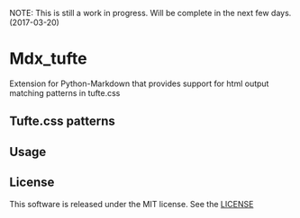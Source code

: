 NOTE: This is still a work in progress. Will be complete in the next few days. (2017-03-20)

# Mdx_tufte
Extension for Python-Markdown that provides support for html output matching patterns in tufte.css

## Tufte.css patterns

## Usage

## License

This software is released under the MIT license. See the [LICENSE](LICENSE)